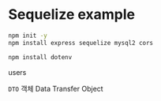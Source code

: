 # Sequelize example

```sh
npm init -y
npm install express sequelize mysql2 cors

npm install dotenv
```

users

`DTO` 객체
Data Transfer Object

